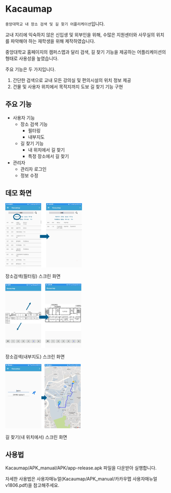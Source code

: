 # Kacaumap
`중앙대학교 내 장소 검색 및 길 찾기 어플리케이션`입니다.

교내 지리에 익숙하지 않은 신입생 및 외부인을 위해, 수많은 지원센터와 사무실의 위치를 파악해야 하는 재학생을 위해 제작하였습니다.

중앙대학교 홈페이지의 캠퍼스맵과 달리 검색, 길 찾기 기능을 제공하는 어플리케이션의 형태로 사용성을 높였습니다.

주요 기능은 두 가지입니다.

1.	간단한 검색으로 교내 모든 강의실 및 편의시설의 위치 정보 제공
2.	건물 및 사용자 위치에서 목적지까지 도보 길 찾기 기능 구현

## 주요 기능
- 사용자 기능
  - 장소 검색 기능
    - 필터링
    - 내부지도
  - 길 찾기 기능
    - 내 위치에서 길 찾기
    - 특정 장소에서 길 찾기
- 관리자
  - 관리자 로그인
  - 정보 수정

## 데모 화면
<img src="images/screen_search.png" height="200"></img>

장소검색(필터링) 스크린 화면

<img src="images/screen_map.png" height="200"></img>

장소검색(내부지도) 스크린 화면

<img src="images/screen_path.png" height="200"></img>

길 찾기(내 위치에서) 스크린 화면

## 사용법
Kacaumap/APK_manual/APK/app-release.apk 파일을 다운받아 실행합니다.

자세한 사용법은 사용자매뉴얼(Kacaumap/APK_manual/카카우맵 사용자매뉴얼 v1806.pdf)을 참고해주세요.
